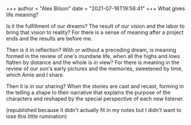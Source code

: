 +++
author = "Alex Bilson"
date = "2021-07-16T19:56:41"
+++
What gives life meaning?

Is it the fulfillment of our dreams? The result of our vision and the labor to bring that vision to reality? For there is a sense of meaning after a project ends and the results are before me.

Then is it in reflection? With or without a preceding dream, is meaning formed in the review of one's mundane life, when all the highs and lows flatten by distance and the whole is in view? For there is meaning in the review of our son's early pictures and the memories, sweetened by time, which Amie and I share.

Then it is in our sharing? When the stories are cast and recast, forming in the telling a shape to their narrative that explains the purpose of the characters and reshaped by the special perspective of each new listener.

(republished because it didn't actually fit in my notes but I didn't want to lose this little rumination)
    